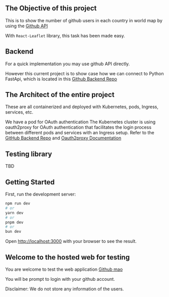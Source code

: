 ## The Objective of this project

This is to show the number of github users in each country in world map by using the
[Github API](https://docs.github.com/en/rest/users/users?apiVersion=2022-11-28#list-users)

With `React-Leaflet` library, this task has been made easy.

## Backend

For a quick implementation you may use github API directly.

However this current project is to show case how we can connect to Python FastApi, which is located in this [Github Backend Repo](https://github.com/alexw005/ghmap-backend)

## The Architect of the entire project

These are all containerized and deployed with Kubernetes, pods, Ingress, services, etc.

We have a pod for OAuth authentication The Kubernetes cluster is using oauth2proxy for OAuth authentication that facilitates the login process between different pods and services with an Ingress setup. Refer to the [GitHub Backend Repo](https://github.com/alexw005/ghmap-backend) and [Oauth2proxy Documentation](https://oauth2-proxy.github.io/oauth2-proxy/)

## Testing library

TBD

## Getting Started

First, run the development server:

```bash
npm run dev
# or
yarn dev
# or
pnpm dev
# or
bun dev
```

Open [http://localhost:3000](http://localhost:3000) with your browser to see the result.

## Welcome to the hosted web for testing

You are welcome to test the web application [Github mao](https://ghmap.fswoon.au)

You will be prompt to login with your github account.

Disclaimer: We do not store any information of the users.
